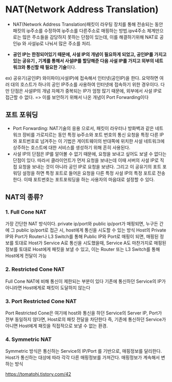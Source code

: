 # NAT(Network Address Translation)
- NAT(Network Address Translation)패킷이 라우팅 장치를 통해 전송되는 동안 패킷의 ip주소를 수정하여 ip주소를 다른주소로 매핑하는 방법.ipv4주소 체계만으로는 많은 주소들을 감당하지 못하는 단점이 있는데, 이를 해결하기위해 NAT로 공인ip 와 사설ip로 나눠서 많은 주소를 처리. 

-  **공인 IP는 한정되어있기 때문에, 사설 IP의 개념이 필요하게 되었고, 공인IP를 가지고 있는 공유기 , 기계를 통해서 사설IP를 할당해준 다음 사설 IP를 가지고 외부의 네트워크와 통신할 때 필요한 기술**이다.

ex) 공유기(공인IP) 와이파이(사설IP)에 접속해서 인터넷(공인IP)을 한다.
요약하면 여러 대의 호스트가 하나의 공인 IP주소를 사용하여 인터넷에 접속하기 위한 경우이다.
다만 단점은 사설IP의 개념 자체가 중복되는 IP가 엄청 많기 때문에, 외부에서 사설 IP로 접근할 수 없다.
=> 이를 보안하기 위해서 나온 개념이 Port Forwarding이다

## 포트 포워딩
- Port Forwarding: NAT기술의 응용 으로서, 패킷이 라우터나 방화벽과 같은 네트워크 장비를 가로지르는 동안 특정 ip주소와 포트 번호의 통신 요청을 특정 다른 IP와 포트번호로 넘겨주는 이 기법은 게이트웨이의 반대쪽에 위치한 사설 네트워크에 상주하는 호스트에 대한 서비스를 생성하기 위해 흔히 사용된다.
- 사설 IP의 단점은 IP를 알아볼 수 없기 때문에, 요청을 보내고 싶어도 보낼 수 없다는 단점이 있다. 따라서 클라이언트가 먼저 요청을 보내는데 이때 서버의 사설 IP로 직접 요청을 보내는 것이 아니라 공인 IP로 요청을 보낸다. 그리고 이 공유기의 포트 포워딩 설정을 하면 특정 포트로 들어온 요청을 다른 특정 사설 IP의 특정 포트로 전송한다.
이때 포트번호는 포트포워딩을 하는 사용자의 마음대로 설정할 수 있다.

## NAT의 종류?
### 1. Full Cone NAT
가장 간단한 NAT 방식이다.
private ip/port와 public ip/port가 매핑되면, 누구든 간에 그 public ip/port로 접근 시, host에게 통신을 시도할 수 있는 방식
Host의 Private IP와 Port가 Router나 L3 Switch를 통해 Public IP와 Port로 매핑이 되면,
매핑된 정보를 토대로 Host가 Service A로 통신을 시도했을때, Service A도 마찬가지로 매핑된 정보를 토대로 Host에게 패킷을 보낼 수 있고, 이는 Router 또는 L3 Switch를 통해 Host에게 전달이 가능

### 2. Restricted Cone NAT
 Full Cone NAT에 비해 통신이 제한되는 부분이 있다
  기존에 통신하던 Service의 IP가 아니라면 Host에게로 패킷이 도달하지 않는다

### 3. Port Restricted Cone NAT
Port Restricted Cone은 여기에 host와 통신을 하던 Service의 Server IP, Port가 전부 동일하지 않다면, Host로의 패킷 전달을 차단한다
즉, 기존에 통신하던 Service가 아니면 Host에게 패킷을 직접적으로 보낼 수 없는 환경.

### 4. Symmetric NAT
Symmetric 방식은 통신하는 Service의 IP/Port 를 기반으로, 매핑정보를 달리한다.
Host가 통신하는 대상에 따라 각각 다른 매핑정보를 가져간다. 매핑정보가 계속해서 변하는 방식

https://tomatohj.tistory.com/42
